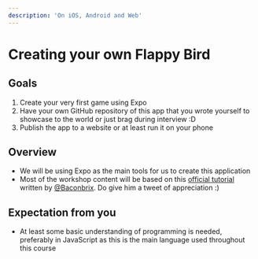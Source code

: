 ```yaml
---
description: 'On iOS, Android and Web'
---
```


# Creating your own Flappy Bird

## Goals 

1. Create your very first game using Expo
2. Have your own GitHub repository of this app that you wrote yourself to showcase to the world or just brag during interview :D 
3. Publish the app to a website or at least run it on your phone 

## Overview

* We will be using Expo as the main tools for us to create this application 
* Most of the workshop content will be based on this [official tutorial](https://docs.expo.io/versions/v31.0.0/tutorials/create-floatyplane-game/) written by [@Baconbrix](https://twitter.com/Baconbrix). Do give him a tweet of appreciation :\) 

## Expectation from you

* At least some basic understanding of programming is needed, preferably in JavaScript as this is the main language used throughout this course

